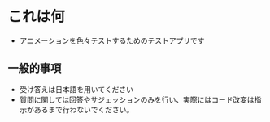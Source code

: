 # これは何

- アニメーションを色々テストするためのテストアプリです

## 一般的事項

- 受け答えは日本語を用いてください
- 質問に関しては回答やサジェッションのみを行い、実際にはコード改変は指示があるまで行わないでください。
